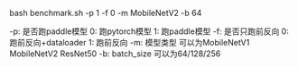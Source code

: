 bash benchmark.sh -p 1 -f 0 -m MobileNetV2 -b 64

-p: 是否跑paddle模型 0: 跑pytorch模型         1: 跑paddle模型
-f: 是否只跑前反向   0: 跑前反向+dataloader   1: 跑前反向
-m: 模型类型 可以为MobileNetV1 MobileNetV2 ResNet50
-b: batch_size 可以为64/128/256

